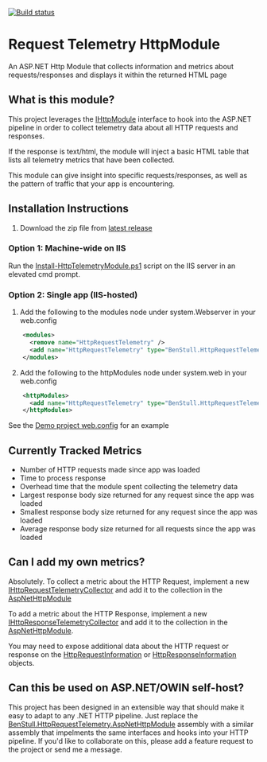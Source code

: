 [![Build status](https://ci.appveyor.com/api/projects/status/y861916tctiqj89g?svg=true)](https://ci.appveyor.com/project/BenStull/requesttelemetryhttpmodule)

# Request Telemetry HttpModule
An ASP.NET Http Module that collects information and metrics about requests/responses and displays it within the returned HTML page

## What is this module?
This project leverages the [IHttpModule](https://docs.microsoft.com/en-us/dotnet/api/system.web.ihttpmodule) interface to hook into the ASP.NET pipeline in order to collect telemetry data about all HTTP requests and responses.

If the response is text/html, the module will inject a basic HTML table that lists all telemetry metrics that have been collected.

This module can give insight into specific requests/responses, as well as the pattern of traffic that your app is encountering.

## Installation Instructions

1. Download the zip file from [latest release](/releases/latest)

### Option 1: Machine-wide on IIS
Run the [Install-HttpTelemetryModule.ps1](./BenStull.HttpRequestTelemetry.AspNetHttpModule/Install-HttpTelemetryModule.ps1) script on the IIS server in an elevated cmd prompt.

### Option 2: Single app (IIS-hosted)
1. Add the following to the modules node under system.Webserver in your web.config
```xml
    <modules>
      <remove name="HttpRequestTelemetry" />
      <add name="HttpRequestTelemetry" type="BenStull.HttpRequestTelemetry.AspNetHttpModule.HttpModule.AspNetHttpModule,BenStull.HttpRequestTelemetry.AspNetHttpModule,Version=1.0.0.0,Culture=neutral,PublicKeyToken=96b62749fde600bc" preCondition="integratedMode,managedHandler" />
    </modules>
```

2. Add the following to the httpModules node under system.web in your web.config
```xml
    <httpModules>
      <add name="HttpRequestTelemetry" type="BenStull.HttpRequestTelemetry.AspNetHttpModule.HttpModule.AspNetHttpModule,BenStull.HttpRequestTelemetry.AspNetHttpModule,Version=1.0.0.0,Culture=neutral,PublicKeyToken=96b62749fde600bc" />
    </httpModules>
```

See the [Demo project web.config](./BenStull.HttpRequestTelemetry.AspNetHttpModule.Demo/Web.config) for an example

## Currently Tracked Metrics
- Number of HTTP requests made since app was loaded
- Time to process response
- Overhead time that the module spent collecting the telemetry data
- Largest response body size returned for any request since the app was loaded
- Smallest response body size returned for any request since the app was loaded
- Average response body size returned for all requests since the app was loaded

## Can I add my own metrics?
Absolutely.  To collect a metric about the HTTP Request, implement a new [IHttpRequestTelemetryCollector](./BenStull.HttpRequestTelemetry.Domain/HttpRequest/IHttpRequestTelemetryCollector.cs) and add it to the collection in the [AspNetHttpModule](./BenStull.HttpRequestTelemetry.AspNetHttpModule/HttpModule/AspNetHttpModule.cs)

To add a metric about the HTTP Response, implement a new [IHttpResponseTelemetryCollector](./BenStull.HttpRequestTelemetry.Domain/HttpResponse/IHttpResponseTelemetryCollector.cs) and add it to the collection in the [AspNetHttpModule](./BenStull.HttpRequestTelemetry.AspNetHttpModule/HttpModule/AspNetHttpModule.cs).

You may need to expose additional data about the HTTP request or response on the [HttpRequestInformation](./BenStull.HttpRequestTelemetry.AspNetHttpModule/HttpRequest/HttpRequestInformation.cs) or [HttpResponseInformation](./BenStull.HttpRequestTelemetry.AspNetHttpModule/HttpResponse/HttpResponseInformation.cs) objects.

## Can this be used on ASP.NET/OWIN self-host?

This project has been designed in an extensible way that should make it easy to adapt to any .NET HTTP pipeline.  Just replace the [BenStull.HttpRequestTelemetry.AspNetHttpModule](./BenStull.HttpRequestTelemetry.AspNetHttpModule) assembly with a similar assembly that impelments the same interfaces and hooks into your HTTP pipeline.  If you'd like to collaborate on this, please add a feature request to the project or send me a message.
